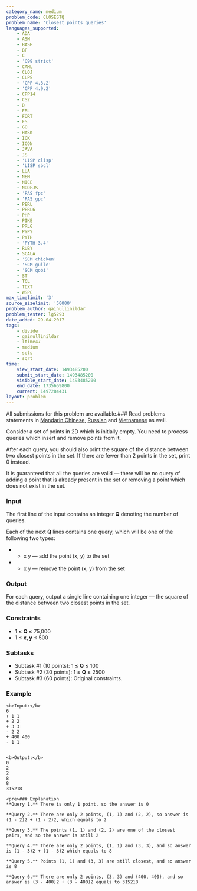 ```yaml
---
category_name: medium
problem_code: CLOSESTQ
problem_name: 'Closest points queries'
languages_supported:
    - ADA
    - ASM
    - BASH
    - BF
    - C
    - 'C99 strict'
    - CAML
    - CLOJ
    - CLPS
    - 'CPP 4.3.2'
    - 'CPP 4.9.2'
    - CPP14
    - CS2
    - D
    - ERL
    - FORT
    - FS
    - GO
    - HASK
    - ICK
    - ICON
    - JAVA
    - JS
    - 'LISP clisp'
    - 'LISP sbcl'
    - LUA
    - NEM
    - NICE
    - NODEJS
    - 'PAS fpc'
    - 'PAS gpc'
    - PERL
    - PERL6
    - PHP
    - PIKE
    - PRLG
    - PYPY
    - PYTH
    - 'PYTH 3.4'
    - RUBY
    - SCALA
    - 'SCM chicken'
    - 'SCM guile'
    - 'SCM qobi'
    - ST
    - TCL
    - TEXT
    - WSPC
max_timelimit: '3'
source_sizelimit: '50000'
problem_author: gainullinildar
problem_tester: lg5293
date_added: 29-04-2017
tags:
    - divide
    - gainullinildar
    - ltime47
    - medium
    - sets
    - sqrt
time:
    view_start_date: 1493485200
    submit_start_date: 1493485200
    visible_start_date: 1493485200
    end_date: 1735669800
    current: 1497284431
layout: problem
---
```

All submissions for this problem are available.###  Read problems statements in [Mandarin Chinese](http://www.codechef.com/download/translated/LTIME47/mandarin/CLOSESTQ.pdf), [Russian](http://www.codechef.com/download/translated/LTIME47/russian/CLOSESTQ.pdf) and [Vietnamese](http://www.codechef.com/download/translated/LTIME47/vietnamese/CLOSESTQ.pdf) as well.

Consider a set of points in 2D which is initially empty. You need to process queries which insert and remove points from it.

After each query, you should also print the square of the distance between two closest points in the set. If there are fewer than 2 points in the set, print 0 instead.

 It is guaranteed that all the queries are valid — there will be no query of adding a point that is already present in the set or removing a point which does not exist in the set.

### Input

The first line of the input contains an integer **Q** denoting the number of queries.

Each of the next **Q** lines contains one query, which will be one of the following two types:

- + x y — add the point (x, y) to the set
- - x y — remove the point (x, y) from the set

### Output

For each query, output a single line containing one integer — the square of the distance between two closest points in the set.

### Constraints

- 1 ≤ **Q** ≤ 75,000
- 1 ≤ **x, y** ≤ 500

### Subtasks

- Subtask #1 (10 points): 1 ≤ **Q** ≤ 100
- Subtask #2 (30 points): 1 ≤ **Q** ≤ 2500
- Subtask #3 (60 points): Original constraints.

### Example

 ```
<b>Input:</b>
6
+ 1 1
+ 2 2
+ 3 3
- 2 2
+ 400 400
- 1 1


<b>Output:</b>
0
2
2
8
8
315218

<pre>### Explanation
**Query 1.** There is only 1 point, so the answer is 0

**Query 2.** There are only 2 points, (1, 1) and (2, 2), so answer is (1 - 2)2 + (1 - 2)2, which equals to 2

**Query 3.** The points (1, 1) and (2, 2) are one of the closest pairs, and so the answer is still 2

**Query 4.** There are only 2 points, (1, 1) and (3, 3), and so answer is (1 - 3)2 + (1 - 3)2 which equals to 8

**Query 5.** Points (1, 1) and (3, 3) are still closest, and so answer is 8

**Query 6.** There are only 2 points, (3, 3) and (400, 400), and so answer is (3 - 400)2 + (3 - 400)2 equals to 315218
